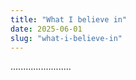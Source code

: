 ```yaml
---
title: "What I believe in"
date: 2025-06-01
slug: "what-i-believe-in"
---
```


........................
